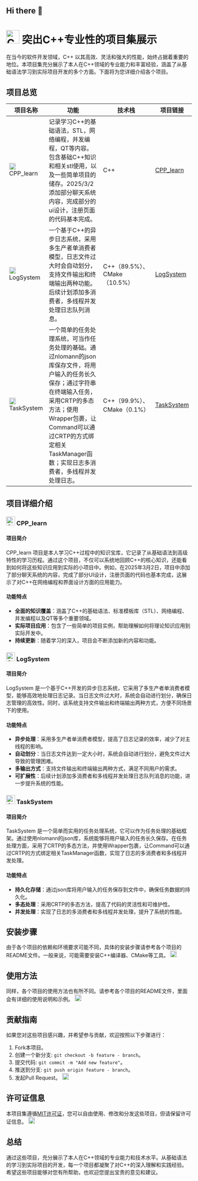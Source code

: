 ## Hi there 👋

# <img src="https://raw.githubusercontent.com/danielcranney/readme-generator/main/public/icons/skills/cplusplus-colored.svg" width="36" height="36" alt="C++" /> 突出C++专业性的项目集展示

在当今的软件开发领域，C++ 以其高效、灵活和强大的性能，始终占据着重要的地位。本项目集充分展示了本人在C++领域的专业能力和丰富经验，涵盖了从基础语法学习到实际项目开发的多个方面。下面将为您详细介绍各个项目。

## 项目总览

| 项目名称                                                     | 功能                                                         | 技术栈                       | 项目链接                                            |
| ------------------------------------------------------------ | ------------------------------------------------------------ | ---------------------------- | --------------------------------------------------- |
| <img src="https://raw.githubusercontent.com/danielcranney/readme-generator/main/public/icons/skills/cplusplus-colored.svg" width="18" height="18" alt="C++" /> CPP_learn | 记录学习C++的基础语法，STL，网络编程，并发编程，QT等内容。包含基础C++知识和相关stl使用，以及一些简单项目的储存。2025/3/2 添加部分聊天系统内容，完成部分的ui设计，注册页面的代码基本完成。 | C++                          | [CPP_learn](https://github.com/which-W/CPP_learn)   |
| <img src="https://raw.githubusercontent.com/danielcranney/readme-generator/main/public/icons/skills/cplusplus-colored.svg" width="18" height="18" alt="C++" /> LogSystem | 一个基于C++的异步日志系统，采用多生产者单消费者模型，日志文件过大时会自动划分，支持文件输出和终端输出两种功能。后续计划添加多消费者，多线程并发处理日志队列消息。 | C++（89.5%）、CMake（10.5%） | [LogSystem](https://github.com/which-W/LogSystem)   |
| <img src="https://raw.githubusercontent.com/danielcranney/readme-generator/main/public/icons/skills/cplusplus-colored.svg" width="18" height="18" alt="C++" /> TaskSystem | 一个简单的任务处理系统，可当作任务处理的基础。通过nlomann的json库保存文件，将用户输入的任务长久保存；通过字符串在终端输入任务，采用CRTP的多态方法；使用Wrapper包裹，让Command可以通过CRTP的方式绑定相关TaskManager函数；实现日志多消费者，多线程并发处理日志。 | C++（99.9%）、CMake（0.1%）  | [TaskSystem](https://github.com/which-W/TaskSystem) |

## 项目详细介绍

### <img src="https://raw.githubusercontent.com/danielcranney/readme-generator/main/public/icons/skills/cplusplus-colored.svg" width="24" height="24" alt="C++" /> CPP_learn

#### 项目简介

CPP_learn 项目是本人学习C++过程中的知识宝库，它记录了从基础语法到高级特性的学习历程。通过这个项目，不仅可以系统地回顾C++的核心知识，还能看到如何将这些知识应用到实际的小项目中。例如，在2025年3月2日，项目中添加了部分聊天系统的内容，完成了部分UI设计，注册页面的代码也基本完成，这展示了对C++在网络编程和界面设计方面的应用能力。

#### 功能特点

- **全面的知识覆盖**：涵盖了C++的基础语法、标准模板库（STL）、网络编程、并发编程以及QT等多个重要领域。
- **实际项目应用**：包含了一些简单的项目实例，帮助理解如何将理论知识应用到实际开发中。
- **持续更新**：随着学习的深入，项目会不断添加新的内容和功能。

### <img src="https://raw.githubusercontent.com/danielcranney/readme-generator/main/public/icons/skills/cplusplus-colored.svg" width="24" height="24" alt="C++" /> LogSystem

#### 项目简介

LogSystem 是一个基于C++开发的异步日志系统，它采用了多生产者单消费者模型，能够高效地处理日志记录。当日志文件过大时，系统会自动进行划分，确保日志管理的高效性。同时，该系统支持文件输出和终端输出两种方式，方便不同场景下的使用。

#### 功能特点

- **异步处理**：采用多生产者单消费者模型，提高了日志记录的效率，减少了对主线程的影响。
- **自动划分**：当日志文件达到一定大小时，系统会自动进行划分，避免文件过大导致的管理困难。
- **多输出方式**：支持文件输出和终端输出两种方式，满足不同用户的需求。
- **可扩展性**：后续计划添加多消费者和多线程并发处理日志队列消息的功能，进一步提升系统的性能。

### <img src="https://raw.githubusercontent.com/danielcranney/readme-generator/main/public/icons/skills/cplusplus-colored.svg" width="24" height="24" alt="C++" /> TaskSystem

#### 项目简介

TaskSystem 是一个简单而实用的任务处理系统，它可以作为任务处理的基础框架。通过使用nlomann的json库，系统能够将用户输入的任务长久保存。在任务处理方面，采用了CRTP的多态方法，并使用Wrapper包裹，让Command可以通过CRTP的方式绑定相关TaskManager函数，实现了日志的多消费者和多线程并发处理。

#### 功能特点

- **持久化存储**：通过json库将用户输入的任务保存到文件中，确保任务数据的持久化。
- **多态处理**：采用CRTP的多态方法，提高了代码的灵活性和可维护性。
- **并发处理**：实现了日志的多消费者和多线程并发处理，提升了系统的性能。

## 安装步骤

由于各个项目的依赖和环境要求可能不同，具体的安装步骤请参考各个项目的README文件。一般来说，可能需要安装C++编译器、CMake等工具。
 <img src="https://raw.githubusercontent.com/danielcranney/readme-generator/main/public/icons/skills/cmake-colored.svg" width="18" height="18" alt="CMake" />

## 使用方法

同样，各个项目的使用方法也有所不同。请参考各个项目的README文件，里面会有详细的使用说明和示例。
 <img src="https://raw.githubusercontent.com/danielcranney/readme-generator/main/public/icons/skills/terminal-colored.svg" width="18" height="18" alt="Terminal" />

## 贡献指南

如果您对这些项目感兴趣，并希望参与贡献，欢迎按照以下步骤进行：

1. Fork本项目。
2. 创建一个新分支: `git checkout -b feature - branch`。
3. 提交代码: `git commit -m "Add new feature"`。
4. 推送到分支: `git push origin feature - branch`。
5. 发起Pull Request。
   <img src="https://raw.githubusercontent.com/danielcranney/readme-generator/main/public/icons/skills/git-colored.svg" width="18" height="18" alt="Git" />

## 许可证信息

本项目集遵循[MIT许可证](https://opensource.org/licenses/MIT)，您可以自由使用、修改和分发这些项目，但请保留许可证信息。
 <img src="https://raw.githubusercontent.com/danielcranney/readme-generator/main/public/icons/skills/license-colored.svg" width="18" height="18" alt="License" />

## 总结

通过这些项目，充分展示了本人在C++领域的专业能力和技术水平。从基础语法的学习到实际项目的开发，每一个项目都凝聚了对C++的深入理解和实践经验。希望这些项目能够对您有所帮助，也欢迎您提出宝贵的意见和建议。

